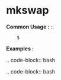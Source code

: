 # mkswap



**Common Usage :**  ::

		$ 
		

**Examples :**

.. code-block:: bash


.. code-block:: bash